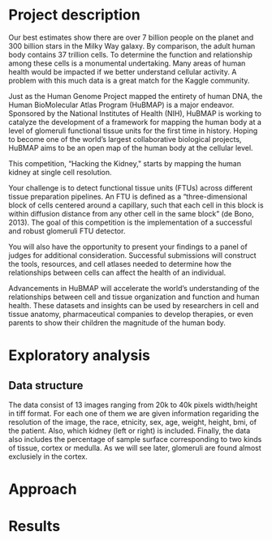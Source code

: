 # Project description

Our best estimates show there are over 7 billion people on the planet and 300 billion stars in the Milky Way galaxy. By comparison, the adult human body contains 37 trillion cells. To determine the function and relationship among these cells is a monumental undertaking. Many areas of human health would be impacted if we better understand cellular activity. A problem with this much data is a great match for the Kaggle community.

Just as the Human Genome Project mapped the entirety of human DNA, the Human BioMolecular Atlas Program (HuBMAP) is a major endeavor. Sponsored by the National Institutes of Health (NIH), HuBMAP is working to catalyze the development of a framework for mapping the human body at a level of glomeruli functional tissue units for the first time in history. Hoping to become one of the world’s largest collaborative biological projects, HuBMAP aims to be an open map of the human body at the cellular level.

This competition, “Hacking the Kidney," starts by mapping the human kidney at single cell resolution.

Your challenge is to detect functional tissue units (FTUs) across different tissue preparation pipelines. An FTU is defined as a “three-dimensional block of cells centered around a capillary, such that each cell in this block is within diffusion distance from any other cell in the same block” (de Bono, 2013). The goal of this competition is the implementation of a successful and robust glomeruli FTU detector.

You will also have the opportunity to present your findings to a panel of judges for additional consideration. Successful submissions will construct the tools, resources, and cell atlases needed to determine how the relationships between cells can affect the health of an individual.

Advancements in HuBMAP will accelerate the world’s understanding of the relationships between cell and tissue organization and function and human health. These datasets and insights can be used by researchers in cell and tissue anatomy, pharmaceutical companies to develop therapies, or even parents to show their children the magnitude of the human body.

# Exploratory analysis
## Data structure
The data consist of 13 images ranging from 20k to 40k pixels width/height in tiff format. For each one of them we are given information regariding the resolution of the image, the race, etnicity, sex, age, weight, height, bmi, of the patient. Also, which kidney (left or right) is included. Finally, the data also includes the percentage of sample surface corresponding to two kinds of tissue, cortex or medulla. As we will see later, glomeruli are found almost exclusiely in the cortex.


# Approach
# Results